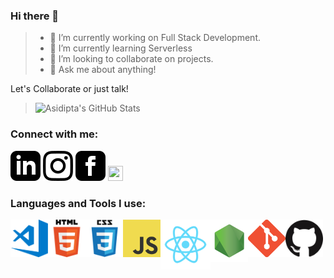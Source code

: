 ### Hi there 👋

<!--
**asi309/asi309** is a ✨ _special_ ✨ repository because its `README.md` (this file) appears on your GitHub profile.

Here are some ideas to get you started:

- 🔭 I’m currently working on ...
- 🌱 I’m currently learning ...
- 👯 I’m looking to collaborate on ...
- 🤔 I’m looking for help with ...
- 💬 Ask me about ...
- 📫 How to reach me: ...
- 😄 Pronouns: ...
- ⚡ Fun fact: ...
-->

> - 🔭 I’m currently working on Full Stack Development.
> - 🌱 I’m currently learning Serverless
> - 👯 I’m looking to collaborate on projects.
> - 💬 Ask me about anything!

Let's Collaborate or just talk!

>![Asidipta's GitHub Stats](https://github-readme-stats.vercel.app/api?username=asi309&show_icons=true&theme=cobalt)

### Connect with me:
<a href="https://www.linkedin.com/in/asidipta/">![LI](https://github.com/asi309/asi309/blob/master/social_icons/li.svg)</a> 
<a href="https://www.instagram.com/_asiii80/">![IG](https://github.com/asi309/asi309/blob/master/social_icons/ig.svg)</a>
<a href="https://www.facebook.com/asidipta.chaudhuri.7">![FB](https://github.com/asi309/asi309/blob/master/social_icons/fb.svg)</a> 
<a href="https://dev.to/asi309"><img src="https://d2fltix0v2e0sb.cloudfront.net/dev-badge.svg" height="24px" width="24px" /></a>


### Languages and Tools I use: 
<img align="left" alt="Visual Studio Code" width="60px" src="https://github.com/asi309/asi309/blob/master/tool_icons/vscode.png" />
<img align="left" alt="HTML5" width="60px" src="https://github.com/asi309/asi309/blob/master/tool_icons/html5.png" />
<img align="left" alt="CSS3" width="60px" src="https://github.com/asi309/asi309/blob/master/tool_icons/css3.png" />
<img align="left" alt="JavaScript" width="60px" src="https://github.com/asi309/asi309/blob/master/tool_icons/js.png" />
<img align="left" alt="React" width="80px" src="https://github.com/asi309/asi309/blob/master/tool_icons/react.png" />
<img align="left" alt="Node" width="60px" src="https://github.com/asi309/asi309/blob/master/tool_icons/node.png" />
<img align="left" alt="Git" width="60px" src="https://github.com/asi309/asi309/blob/master/tool_icons/git.png" />
<img align="left" alt="GitHub" width="60px" src="https://github.com/asi309/asi309/blob/master/tool_icons/github.png" />
